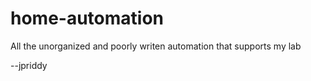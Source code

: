 # home-automation

All the unorganized and poorly writen automation that supports my lab

--jpriddy
